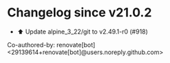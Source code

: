 # Changelog since v21.0.2
- ⬆️ Update alpine_3_22/git to v2.49.1-r0 (#918)

Co-authored-by: renovate[bot] <29139614+renovate[bot]@users.noreply.github.com> 
